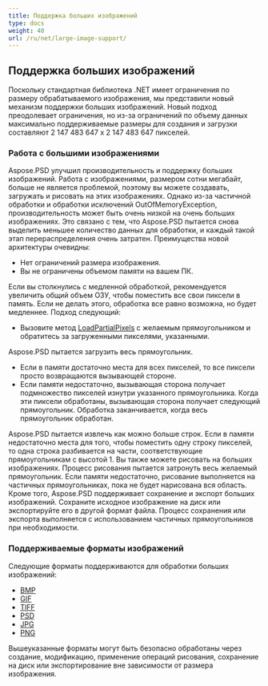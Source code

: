 ```yaml
---
title: Поддержка больших изображений
type: docs
weight: 40
url: /ru/net/large-image-support/
---
```


## **Поддержка больших изображений**
Поскольку стандартная библиотека .NET имеет ограничения по размеру обрабатываемого изображения, мы представили новый механизм поддержки больших изображений. Новый подход преодолевает ограничения, но из-за ограничений по объему данных максимально поддерживаемые размеры для создания и загрузки составляют 2 147 483 647 x 2 147 483 647 пикселей.
### **Работа с большими изображениями**
Aspose.PSD улучшил производительность и поддержку больших изображений. Работа с изображениями, размером сотни мегабайт, больше не является проблемой, поэтому вы можете создавать, загружать и рисовать на этих изображениях. Однако из-за частичной обработки и обработки исключений OutOfMemoryException, производительность может быть очень низкой на очень больших изображениях. Это связано с тем, что Aspose.PSD пытается снова выделить меньшее количество данных для обработки, и каждый такой этап перераспределения очень затратен. Преимущества новой архитектуры очевидны:

- Нет ограничений размера изображения.
- Вы не ограничены объемом памяти на вашем ПК.

Если вы столкнулись с медленной обработкой, рекомендуется увеличить общий объем ОЗУ, чтобы поместить все свои пиксели в память. Если не делать этого, обработка все равно возможна, но будет медленнее. Подход следующий:

- Вызовите метод [LoadPartialPixels](https://reference.aspose.com/psd/net/aspose.psd/rasterimage/methods/loadpartialpixels) с желаемым прямоугольником и обратитесь за загруженными пикселями, указанными.

Aspose.PSD пытается загрузить весь прямоугольник.

- Если в памяти достаточно места для всех пикселей, то все пиксели просто возвращаются вызывающей стороне.
- Если памяти недостаточно, вызывающая сторона получает подмножество пикселей изнутри указанного прямоугольника. Когда эти пиксели обработаны, вызывающая сторона получает следующий прямоугольник. Обработка заканчивается, когда весь прямоугольник обработан.

Aspose.PSD пытается извлечь как можно больше строк. Если в памяти недостаточно места для того, чтобы поместить одну строку пикселей, то одна строка разбивается на части, соответствующие прямоугольникам с высотой 1. Вы также можете рисовать на больших изображениях. Процесс рисования пытается затронуть весь желаемый прямоугольник. Если памяти недостаточно, рисование выполняется на частичных прямоугольниках, пока не будет нарисована вся область. Кроме того, Aspose.PSD поддерживает сохранение и экспорт больших изображений. Сохраните исходное изображение на диск или экспортируйте его в другой формат файла. Процесс сохранения или экспорта выполняется с использованием частичных прямоугольников при необходимости.
### **Поддерживаемые форматы изображений**
Следующие форматы поддерживаются для обработки больших изображений:

- [BMP](https://reference.aspose.com/psd/net/aspose.psd.imageoptions/bmpoptions)
- [GIF](https://reference.aspose.com/psd/net/aspose.psd.imageoptions/gifoptions)
- [TIFF](https://reference.aspose.com/psd/net/aspose.psd.imageoptions/tiffoptions)
- [PSD](https://reference.aspose.com/psd/net/aspose.psd.imageoptions/psdoptions)
- [JPG](https://reference.aspose.com/psd/net/aspose.psd.imageoptions/jpegoptions)
- [PNG](https://reference.aspose.com/psd/net/aspose.psd.imageoptions/pngoptions)

Вышеуказанные форматы могут быть безопасно обработаны через создание, модификацию, применение операций рисования, сохранение на диск или экспортирование вне зависимости от размера изображения.
